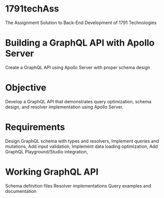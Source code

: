 # 1791techAss
The Assignment Solution to Back-End Development of 1791 Technologies

# Building a GraphQL API with Apollo Server
Create a GraphQL API using Apollo Server with proper schema design
# Objective
Develop a GraphQL API that demonstrates query optimization, schema design, and resolver implementation using Apollo Server.

# Requirements
Design GraphQL schema with types and resolvers,
Implement queries and mutations,
Add input validation,
Implement data loading optimization,
Add GraphQL Playground/Studio integration,


# Working GraphQL API
Schema definition files
Resolver implementations
Query examples and documentation

